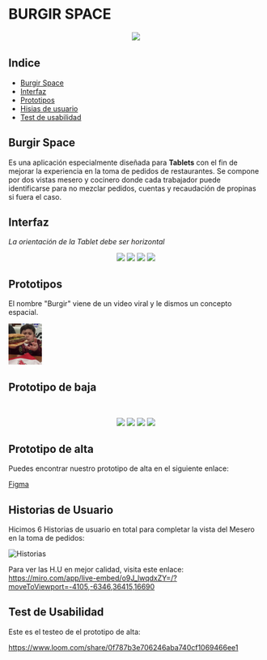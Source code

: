 # BURGIR SPACE

<p align="center">
<img  src="https://i.imgur.com/1tvsB1K.png" width="60%" >
</p>

## Indice

* [Burgir Space](#burgir-space)
* [Interfaz](#interfaz)
* [Prototipos](#prototipos)
* [Hisias de usuario](#historias-de-usuario)
* [Test de usabilidad](#test-de-usabilidad)

## Burgir Space 

Es una aplicación especialmente diseñada para **Tablets** con el fin de mejorar la experiencia en la toma de pedidos de restaurantes. Se compone por dos vistas mesero y cocinero donde cada trabajador puede identificarse para no mezclar pedidos, cuentas y recaudación de propinas si fuera el caso. 

## Interfaz 

*La orientación de la Tablet debe ser horizontal*

<p align="center">
<img  src="https://i.imgur.com/aeTOueK.png" width="45%" >

<img  src="https://i.imgur.com/LuWhobF.png" width="45%" >

<img  src="https://i.imgur.com/rouhPay.png" width="45%" >

<img  src="https://i.imgur.com/m2JMWL4.png" width="45%" >
</p>

## Prototipos 

El nombre "Burgir" viene de un video viral y le dismos un concepto espacial. 

<img src="src/burgir.gif" width="13%">

<br>

## Prototipo de baja 

<br>

<p align="center">
<img  src="https://i.imgur.com/zgeiAdF.jpg" width="45%" >

<img  src="https://i.imgur.com/hdTwa7g.jpg" width="45%" >

<img  src="https://i.imgur.com/qSAQRLT.jpg" width="45%" >

<img  src="https://i.imgur.com/V9WlYjh.jpg" width="45%" >

</p>

## Prototipo de alta 

Puedes encontrar nuestro prototipo de alta en el siguiente enlace:

[Figma](https://www.figma.com/file/VegQAycyzVekEFLw07wWUD/Burgir-Space?node-id=97%3A72)


## Historias de Usuario

Hicimos 6 Historias de usuario en total para completar la vista del Mesero en la toma de pedidos:

![Historias](https://i.imgur.com/h0Yd0qX.jpg)


Para ver las H.U en mejor calidad, visita este enlace:
https://miro.com/app/live-embed/o9J_lwqdxZY=/?moveToViewport=-4105,-6346,36415,16690

## Test de Usabilidad

Este es el testeo de el prototipo de alta:

https://www.loom.com/share/0f787b3e706246aba740cf1069466ee1









